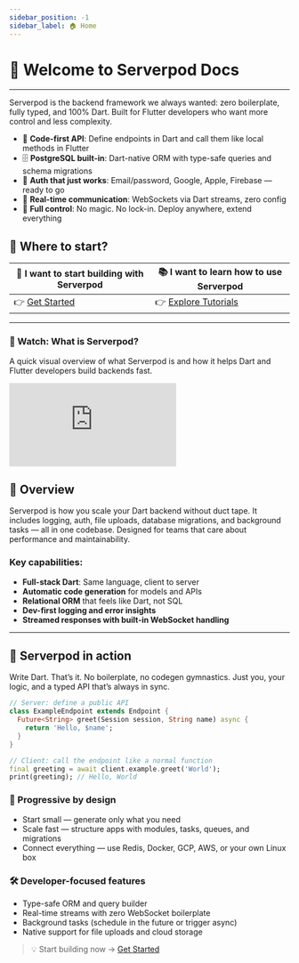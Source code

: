 ```yaml
---
sidebar_position: -1
sidebar_label: 🏠 Home
---
```


# 👋 Welcome to Serverpod Docs
---

Serverpod is the backend framework we always wanted: zero boilerplate, fully typed, and 100% Dart. Built for Flutter developers who want more control and less complexity.

- 🧠 **Code-first API**: Define endpoints in Dart and call them like local methods in Flutter
- 🗄️ **PostgreSQL built-in**: Dart-native ORM with type-safe queries and schema migrations
- 🔐 **Auth that just works**: Email/password, Google, Apple, Firebase — ready to go
- 📡 **Real-time communication**: WebSockets via Dart streams, zero config
- 🧰 **Full control**: No magic. No lock-in. Deploy anywhere, extend everything


## 🚀 Where to start?

| 🧪 I want to start building with Serverpod      | 📚 I want to learn how to use Serverpod |
| ----------- | ----------- |
| 👉 [Get Started](./get-started)     | 👉 [Explore Tutorials](./tutorials)       |

---

### 🎥 Watch: What is Serverpod?

A quick visual overview of what Serverpod is and how it helps Dart and Flutter developers build backends fast.

<div style={{ position : 'relative', paddingBottom : '56.25%', height : '0' }}><iframe style={{ position : 'absolute', top : '0', left : '0', width : '100%', height : '100%' }} width="560" height="315" src="https://www.youtube-nocookie.com/embed/teOnBD5d8b8" title="YouTube video player" frameborder="0" allow="accelerometer; autoplay; clipboard-write; encrypted-media; gyroscope; picture-in-picture" allowfullscreen></iframe></div>

## 🧭 Overview

Serverpod is how you scale your Dart backend without duct tape. It includes logging, auth, file uploads, database migrations, and background tasks — all in one codebase. Designed for teams that care about performance and maintainability.

### Key capabilities:
- **Full-stack Dart**: Same language, client to server
- **Automatic code generation** for models and APIs
- **Relational ORM** that feels like Dart, not SQL
- **Dev-first logging and error insights**
- **Streamed responses with built-in WebSocket handling**

---
## 🔧 Serverpod in action

Write Dart. That’s it. No boilerplate, no codegen gymnastics. Just you, your logic, and a typed API that’s always in sync.

```dart
// Server: define a public API
class ExampleEndpoint extends Endpoint {
  Future<String> greet(Session session, String name) async {
    return 'Hello, $name';
  }
}
```

```dart
// Client: call the endpoint like a normal function
final greeting = await client.example.greet('World');
print(greeting); // Hello, World
```

### 🌱 Progressive by design

- Start small — generate only what you need
- Scale fast — structure apps with modules, tasks, queues, and migrations
- Connect everything — use Redis, Docker, GCP, AWS, or your own Linux box

### 🛠️ Developer-focused features

- Type-safe ORM and query builder
- Real-time streams with zero WebSocket boilerplate
- Background tasks (schedule in the future or trigger async)
- Native support for file uploads and cloud storage

> 💡 Start building now → [Get Started](./get-started)
